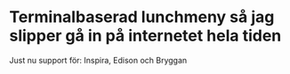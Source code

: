 # Terminalbaserad lunchmeny så jag slipper gå in på internetet hela tiden

Just nu support för: Inspira, Edison och Bryggan
